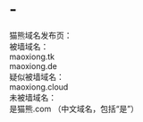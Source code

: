 # -
猫熊域名发布页：
</br>被墙域名：
</br>maoxiong.tk
</br>maoxiong.de
</br>疑似被墙域名：
</br>maoxiong.cloud
</br>未被墙域名：
</br>是猫熊.com （中文域名，包括“是”）
